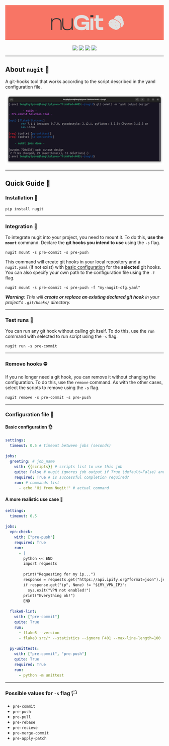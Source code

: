 <img src="assets/images/lesa7xg.png">


<p align="center">
  <a href="https://github.com/lengthylyova/nugit/actions/workflows/flake8-lint.yaml"><img src="https://github.com/lengthylyova/nugit/actions/workflows/flake8-lint.yaml/badge.svg"/></a>
  <a href="https://img.shields.io/pypi/v/nugit"><img src="https://img.shields.io/pypi/v/nugit"/></a>
  <a href="https://img.shields.io/github/license/lengthylyova/nugit"><img src="https://img.shields.io/github/license/lengthylyova/nugit"/></a>
  <a href="https://img.shields.io/pypi/dm/nugit"><img src="https://img.shields.io/pypi/dm/nugit"/></a>
</p>

---

## About `nugit` 📃

A git-hooks tool that works according to the script described in the yaml configuration file.

<img src="assets/images/k9x8fAf.png">

---

## Quick Guide 📖

### Installation 🔧

```console
pip install nugit
```

---

### Integration 🔗 

To integrate nugit into your project, you need to mount it.
To do this, **use the `mount`** command.
Declare the **git hooks you intend to use** using the `-s` flag.

```console
nugit mount -s pre-commit -s pre-push
```

This command will create git hooks in your local repository and
a `nugit.yaml` (if not exist) with [basic configuration](#basic-configuration) for the **selected** git hooks.
You can also specify your own path to the configuration file using the `-f` flag.

```console
nugit mount -s pre-commit -s pre-push -f "my-nugit-cfg.yaml"
```

**_Warning_**:
_This will **_create or replace an existing declared git hook_** in your
project's `.git/hooks/` directory._

---

### Test runs 🚀

You can run any git hook without calling git itself.
To do this, use the `run` command with selected to run script using the `-s` flag.

```console
nugit run -s pre-commit
```

---

### Remove hooks ⛔

If you no longer need a git hook, you can remove it without changing the configuration.
To do this, use the `remove` command. As with the other cases, select the scripts to remove using the `-s` flag.

```console
nugit remove -s pre-commit -s pre-push
```

---

### Configuration file 📝
#### Basic configuration 👌
```yaml
settings:
  timeout: 0.5 # timeout between jobs (seconds)

jobs:
  greeting: # job_name
    with: {{scripts}} # scripts list to use this job
    quite: False # nugit ignores job output if True (default=False) and no error occurred
    required: True # is successful completion required?
    run: # commands list
      - echo "Hi from Nugit!" # actual command
```

#### A more realistic use case 🤔
```yaml
settings:
  timeout: 0.5

jobs:
  vpn-check:
    with: ["pre-push"]
    required: True
    run:
      - |
        python << END
        import requests
        
        print("Requesting for my ip...")
        response = requests.get("https://api.ipify.org?format=json").json()
        if response.get("ip", None) != "${MY_VPN_IP}":
          sys.exit("VPN not enabled!")
        print("Everything ok!")
        END
        
  flake8-lint:
    with: ["pre-commit"]
    quite: True
    run:
      - flake8 --version
      - flake8 src/* --statistics --ignore F401 --max-line-length=100
  
  py-unittests:
    with: ["pre-commit", "pre-push"]
    quite: True
    required: True
    run:
      - python -m unittest
```

---

### Possible values for `-s` flag 🏳️

* `pre-commit`
* `pre-push`
* `pre-pull`
* `pre-rebase`
* `pre-recieve`
* `pre-merge-commit`
* `pre-apply-patch`




















